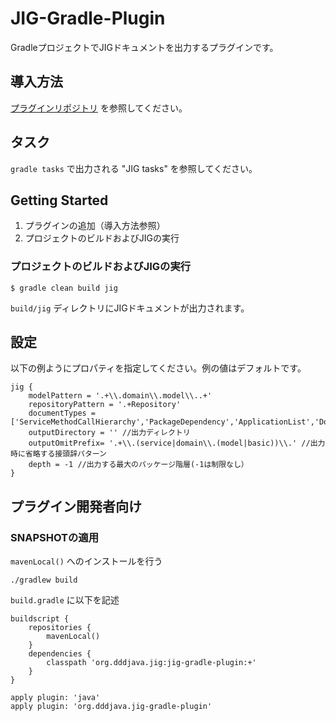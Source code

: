 # JIG-Gradle-Plugin

GradleプロジェクトでJIGドキュメントを出力するプラグインです。

## 導入方法

[プラグインリポジトリ](https://plugins.gradle.org/plugin/org.dddjava.jig-gradle-plugin) を参照してください。

## タスク

`gradle tasks` で出力される "JIG tasks" を参照してください。

## Getting Started

1. プラグインの追加（導入方法参照）
1. プロジェクトのビルドおよびJIGの実行

### プロジェクトのビルドおよびJIGの実行

```
$ gradle clean build jig
```

`build/jig` ディレクトリにJIGドキュメントが出力されます。

## 設定

以下の例ようにプロパティを指定してください。例の値はデフォルトです。
```
jig {
    modelPattern = '.+\\.domain\\.model\\..+'
    repositoryPattern = '.+Repository'
    documentTypes = ['ServiceMethodCallHierarchy','PackageDependency','ApplicationList','DomainList','BranchList','EnumUsage','BooleanService']
    outputDirectory = '' //出力ディレクトリ
    outputOmitPrefix= '.+\\.(service|domain\\.(model|basic))\\.' //出力時に省略する接頭辞パターン
    depth = -1 //出力する最大のパッケージ階層(-1は制限なし）
}
```

## プラグイン開発者向け

### SNAPSHOTの適用

`mavenLocal()` へのインストールを行う

```
./gradlew build
```

`build.gradle` に以下を記述

```
buildscript {
    repositories {
        mavenLocal()
    }
    dependencies {
        classpath 'org.dddjava.jig:jig-gradle-plugin:+'
    }
}

apply plugin: 'java'
apply plugin: 'org.dddjava.jig-gradle-plugin'
```
